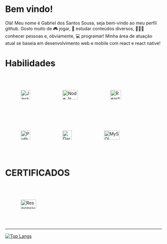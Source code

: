 <h1>Bem vindo!</h1>

Olá! Meu nome é Gabriel dos Santos Sousa, seja bem-vindo ao meu perfil github. Gosto muito de :video_game: jogar, :notebook: estudar conteúdos diversos, :people_holding_hands: conhecer pessoas e, obviamente, :computer: programar! Minha área de atuação atual se baseia em desenvolvimento web e mobile com react e react native!

# Habilidades

<!-- STACKS --> 

<div style="display: inline-block;">
  <img alt="Javacript" style="width: 30px; height: 30px; margin: 50px;" src="https://logospng.org/download/javascript/logo-javascript-1024.png"/>
  <img alt="Node Js" style="width: 50px; height: 30px; margin: 50px;" src="https://upload.wikimedia.org/wikipedia/commons/thumb/d/d9/Node.js_logo.svg/2560px-Node.js_logo.svg.png"/>
  <img alt="React" style="width: 35px; height: 30px; margin: 50px;" src="https://upload.wikimedia.org/wikipedia/commons/thumb/a/a7/React-icon.svg/2300px-React-icon.svg.png"/>
  <img alt="Python" style="width: 30px; height: 30px; margin: 50px;" src="https://upload.wikimedia.org/wikipedia/commons/thumb/c/c3/Python-logo-notext.svg/1200px-Python-logo-notext.svg.png"/>
  <img alt="Dart" style="width: 30px; height: 30px; margin: 50px;" src="https://upload.wikimedia.org/wikipedia/commons/7/7e/Dart-logo.png"/>
  <img alt="MySQL" style="width: 50px; height: 30px; margin: 50px;" src="https://upload.wikimedia.org/wikipedia/labs/8/8e/Mysql_logo.png"/>
<!--   <img alt="Godot Language" style="width: 30px; height: 30px; margin: 50px;" src="https://godotengine.org/assets/og_image.png"/> -->
</div>

<h1> CERTIFICADOS </h1>

 <a href="https://www.freecodecamp.org/certification/X4M1T0/responsive-web-design" target=_blank>
    <img alt="Responsive Web Development" style="width: 50px; height: 30px; margin: 50px;" src="https://design-style-guide.freecodecamp.org/downloads/fcc_primary_small.jpg"/>
</a>
  
  <hr/>
  
[![Top Langs](https://github-readme-stats.vercel.app/api/top-langs/?username=x4m1t0&layout=compact&theme=tokyonight&custom_title=Linguagens%20mais%20usadas)](https://github.com/anuraghazra/github-readme-stats)


<!-- <p id="ASCII" style="font-size: 10px;">

██╗░░██╗░░██╗██╗███╗░░░███╗░░███╗░░████████╗░█████╗░
╚██╗██╔╝░██╔╝██║████╗░████║░████║░░╚══██╔══╝██╔══██╗
░╚███╔╝░██╔╝░██║██╔████╔██║██╔██║░░░░░██║░░░██║░░██║
░██╔██╗░███████║██║╚██╔╝██║╚═╝██║░░░░░██║░░░██║░░██║
██╔╝╚██╗╚════██║██║░╚═╝░██║███████╗░░░██║░░░╚█████╔╝
╚═╝░░╚═╝░░░░░╚═╝╚═╝░░░░░╚═╝╚══════╝░░░╚═╝░░░░╚════╝░
</p> -->



